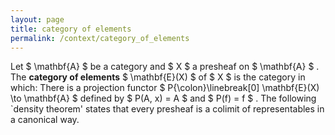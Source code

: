 ```yaml
---
layout: page
title: category of elements
permalink: /context/category_of_elements
---
```

Let $ \mathbf{A} $ be a category and $ X $ a presheaf on $ \mathbf{A} $ . The **category of elements** $ \mathbf{E}(X) $ of $ X $ is the category in which: There is a projection functor $ P{\colon}\linebreak[0] \mathbf{E}(X) \to \mathbf{A} $ defined by $ P(A, x) = A $ and $ P(f) = f $ . The following `density theorem' states that every presheaf is a colimit of representables in a canonical way.
